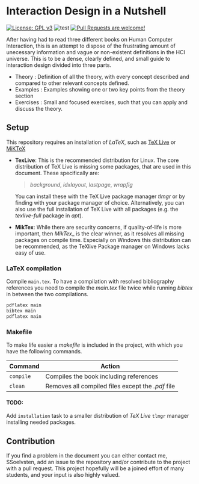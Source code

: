 # Interaction Design in a Nutshell
[![License: GPL v3](https://img.shields.io/badge/License-GPLv3-blue.svg)](LICENSE.md)
![test](https://github.com/SSoelvsten/Interaction_Design_in_a_Nutshell/workflows/test/badge.svg?branch=main)
[![Pull Requests are welcome!](https://img.shields.io/badge/PRs-welcome-brightgreen.svg)](https://github.com/SSoelvsten/Interaction_Design_in_a_Nutshell/pulls)

After having had to read three different books on Human Computer Interaction,
this is an attempt to dispose of the frustrating amount of unecessary
information and vague or non-existent definitions in the HCI universe. This is
to be a dense, clearly defined, and small guide to interaction design divided
into three parts.

- Theory : Definition of all the theory, with every concept described and
  compared to other relevant concepts defined.
- Examples : Examples showing one or two key points from the theory section
- Exercises : Small and focused exercises, such that you can apply and discuss
  the theory.

## Setup
This repository requires an installation of _LaTeX_, such as [TeX
Live](https://tug.org/texlive/) or [MiKTeX](https://miktex.org/)

  - **TexLive**: This is the recommended distribution for Linux. The core
    distribution of TeX Live is missing some packages, that are used in this
    document. These specifically are:

    > _background_, _idxlayout_, _lastpage_, _wrapfig_

    You can install these with the TeX Live package manager _tlmgr_ or by
    finding with your package manager of choice. Alternatively, you can also use
    the full installation of TeX Live with all packages (e.g. the _texlive-full_
    package in _apt_).

  - **MikTex**: While there are security concerns, if quality-of-life is more
    important, then _MikTex__ is the clear winner, as it resolves all missing
    packages on compile time. Especially on Windows this distribution can be
    recommended, as the TeXlive Package manager on Windows lacks easy of use.

### LaTeX compilation
Compile `main.tex`. To have a compilation with resolved bibliography references
you need to compile the _main.tex_ file twice while running _bibtex_ in between
the two compilations.

```bash
pdflatex main
bibtex main
pdflatex main
```

### Makefile
To make life easier a _makefile_ is included in the project, with which you have
the following commands.

| Command   | Action                                            |
|-----------|---------------------------------------------------|
| `compile` | Compiles the book including references            |
| `clean`   | Removes all compiled files except the _.pdf_ file |

#### TODO:
Add `installation` task to a smaller distribution of _TeX Live_ `tlmgr` manager
installing needed packages.

## Contribution
If you find a problem in the document you can either contact me, SSoelvsten, add
an issue to the repository and/or contribute to the project with a pull request.
This project hopefully will be a joined effort of many students, and your input
is also highly valued.
